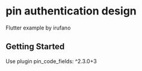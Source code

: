 # pin authentication design

Flutter example by irufano

## Getting Started

Use plugin 
pin_code_fields: ^2.3.0+3
